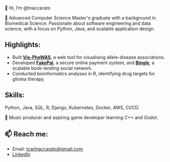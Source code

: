 
👋 Hi, I’m @tnaccarato

🌟 Advanced Computer Science Master's graduate with a background in Biomedical Science. Passionate about software engineering and data science, with a focus on Python, Java, and scalable application design.

## Highlights:
- Built [**Vis-PheWAS**](https://github.com/tnaccarato/vis-phewas), a web tool for visualising allele-disease associations.
- Developed [**FakePal**](https://github.com/tnaccarato/FakePal), a secure online payment system, and [**Bingle**](https://github.com/thepercyj/Bingle), a scalable book-lending social network.
- Conducted bioinformatics analyses in R, identifying drug targets for glioma therapy.

## Skills:
Python, Java, SQL, R, Django, Kubernetes, Docker, AWS, CI/CD.

🎵 Music producer and aspiring game developer learning C++ and Godot.

## 📫 Reach me:
- Email: tcarlnaccarato@gmail.com
- [LinkedIn](https://www.linkedin.com/in/tom-naccarato)
